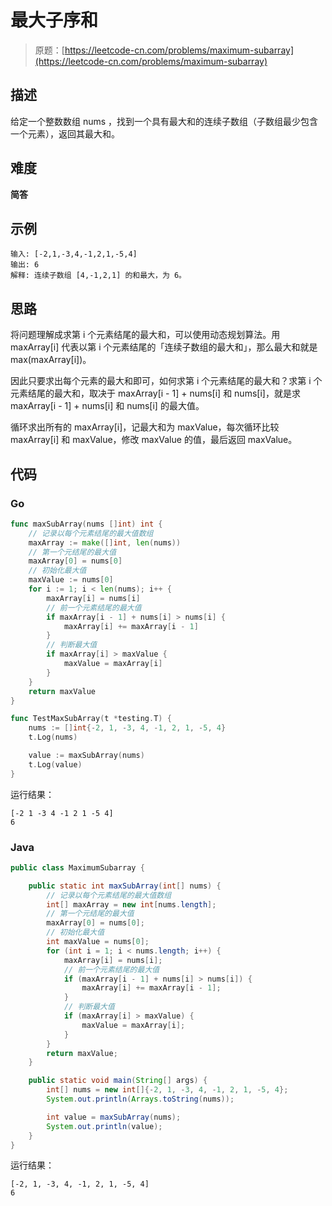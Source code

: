 # 最大子序和

> 原题：[https://leetcode-cn.com/problems/maximum-subarray](https://leetcode-cn.com/problems/maximum-subarray)

## 描述

给定一个整数数组 nums ，找到一个具有最大和的连续子数组（子数组最少包含一个元素），返回其最大和。

## 难度

**简答**

## 示例

```
输入: [-2,1,-3,4,-1,2,1,-5,4]
输出: 6
解释: 连续子数组 [4,-1,2,1] 的和最大，为 6。
```

## 思路

将问题理解成求第 i 个元素结尾的最大和，可以使用动态规划算法。用 maxArray[i] 代表以第 i 个元素结尾的「连续子数组的最大和」，那么最大和就是 max(maxArray[i])。

因此只要求出每个元素的最大和即可，如何求第 i 个元素结尾的最大和？求第 i 个元素结尾的最大和，取决于 maxArray[i - 1] + nums[i] 和 nums[i]，就是求 maxArray[i - 1] + nums[i] 和 nums[i] 的最大值。

循环求出所有的 maxArray[i]，记最大和为 maxValue，每次循环比较 maxArray[i] 和 maxValue，修改 maxValue 的值，最后返回 maxValue。

## 代码

### Go

```go
func maxSubArray(nums []int) int {
    // 记录以每个元素结尾的最大值数组
    maxArray := make([]int, len(nums))
    // 第一个元结尾的最大值
    maxArray[0] = nums[0]
    // 初始化最大值
    maxValue := nums[0]
    for i := 1; i < len(nums); i++ {
        maxArray[i] = nums[i]
        // 前一个元素结尾的最大值
        if maxArray[i - 1] + nums[i] > nums[i] {
            maxArray[i] += maxArray[i - 1]
        }
        // 判断最大值
        if maxArray[i] > maxValue {
            maxValue = maxArray[i]
        }
    }
    return maxValue
}
```

```go
func TestMaxSubArray(t *testing.T) {
    nums := []int{-2, 1, -3, 4, -1, 2, 1, -5, 4}
    t.Log(nums)

    value := maxSubArray(nums)
    t.Log(value)
}
```

运行结果：

```
[-2 1 -3 4 -1 2 1 -5 4]
6
```

### Java

```java
public class MaximumSubarray {

    public static int maxSubArray(int[] nums) {
        // 记录以每个元素结尾的最大值数组
        int[] maxArray = new int[nums.length];
        // 第一个元结尾的最大值
        maxArray[0] = nums[0];
        // 初始化最大值
        int maxValue = nums[0];
        for (int i = 1; i < nums.length; i++) {
            maxArray[i] = nums[i];
            // 前一个元素结尾的最大值
            if (maxArray[i - 1] + nums[i] > nums[i]) {
                maxArray[i] += maxArray[i - 1];
            }
            // 判断最大值
            if (maxArray[i] > maxValue) {
                maxValue = maxArray[i];
            }
        }
        return maxValue;
    }

    public static void main(String[] args) {
        int[] nums = new int[]{-2, 1, -3, 4, -1, 2, 1, -5, 4};
        System.out.println(Arrays.toString(nums));

        int value = maxSubArray(nums);
        System.out.println(value);
    }
}
```

运行结果：

```
[-2, 1, -3, 4, -1, 2, 1, -5, 4]
6
```


